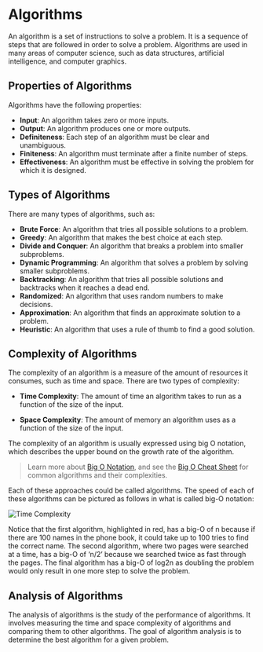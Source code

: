 # Algorithms

An algorithm is a set of instructions to solve a problem. It is a sequence of steps that are followed in order to solve a problem. Algorithms are used in many areas of computer science, such as data structures, artificial intelligence, and computer graphics.

## Properties of Algorithms

Algorithms have the following properties:

- **Input**: An algorithm takes zero or more inputs.
- **Output**: An algorithm produces one or more outputs.
- **Definiteness**: Each step of an algorithm must be clear and unambiguous.
- **Finiteness**: An algorithm must terminate after a finite number of steps.
- **Effectiveness**: An algorithm must be effective in solving the problem for which it is designed.

## Types of Algorithms

There are many types of algorithms, such as:

- **Brute Force**: An algorithm that tries all possible solutions to a problem.
- **Greedy**: An algorithm that makes the best choice at each step.
- **Divide and Conquer**: An algorithm that breaks a problem into smaller subproblems.
- **Dynamic Programming**: An algorithm that solves a problem by solving smaller subproblems.
- **Backtracking**: An algorithm that tries all possible solutions and backtracks when it reaches a dead end.
- **Randomized**: An algorithm that uses random numbers to make decisions.
- **Approximation**: An algorithm that finds an approximate solution to a problem.
- **Heuristic**: An algorithm that uses a rule of thumb to find a good solution.

## Complexity of Algorithms

The complexity of an algorithm is a measure of the amount of resources it consumes, such as time and space. There are two types of complexity:

- **Time Complexity**: The amount of time an algorithm takes to run as a function of the size of the input.

- **Space Complexity**: The amount of memory an algorithm uses as a function of the size of the input.

The complexity of an algorithm is usually expressed using big O notation, which describes the upper bound on the growth rate of the algorithm.

> Learn more about [Big O Notation](https://en.wikipedia.org/wiki/Big_O_notation), and see the [Big O Cheat Sheet](https://www.bigocheatsheet.com/) for common algorithms and their complexities.

Each of these approaches could be called algorithms. The speed of each of these algorithms can be pictured as follows in what is called big-O notation: 

![Time Complexity](https://cs50.harvard.edu/x/2024/notes/0/cs50Week0Slide141.png)

Notice that the first algorithm, highlighted in red, has a big-O of n because if there are 100 names in the phone book, it could take up to 100 tries to find the correct name. The second algorithm, where two pages were searched at a time, has a big-O of ‘n/2’ because we searched twice as fast through the pages. The final algorithm has a big-O of log2n as doubling the problem would only result in one more step to solve the problem.

## Analysis of Algorithms

The analysis of algorithms is the study of the performance of algorithms. It involves measuring the time and space complexity of algorithms and comparing them to other algorithms. The goal of algorithm analysis is to determine the best algorithm for a given problem.
